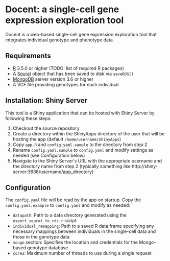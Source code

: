 # Docent: a single-cell gene expression exploration tool

Docent is a web-based single-cell gene expression exploration tool that integrates individual genotype and phenotype data. 

## Requirements

 - [R](https://www.r-project.org) 3.5.0 or higher (TODO: list of required R packages)
 - A [Seurat](https://satijalab.org/seurat) object that has been saved to disk via `saveRDS()`
 - [MongoDB](https://www.mongodb.com) server version 3.6 or higher
 - A VCF file providing genotypes for each individual

## Installation: Shiny Server

This tool is a Shiny application that can be hosted with Shiny Server by following these steps:

  1. Checkout the source repository
  2. Create a directory within the ShinyApps directory of the user that will be hosting the app (default `/home/username/ShinyApps`)
  3. Copy `app.R` and `config.yaml.sample` to the directory from step 2
  4. Rename `config.yaml.sample` to `config.yaml` and modify settings as needed (see Configuration below)
  5. Navigate to the Shiny Server's URL with the appropriate username and the directory name from step 2 (typically something like http://shiny-server:3838/username/app_directory)
  
## Configuration

The `config.yaml` file will be read by the app on startup. Copy the `config.yaml.example` to `config.yaml` and modify as needed:

  - `datapath`: Path to a data directory generated using the `export_seurat_to_rds.r` script
  - `individual_remapping`: Path to a saved R data.frame specifying any necessary mappings between individuals in the single-cell data and those in the genotype data
  - `mongo` section: Specifies the location and credentials for the Mongo-based genotype database
  - `cores`: Maximum number of threads to use during a single request
